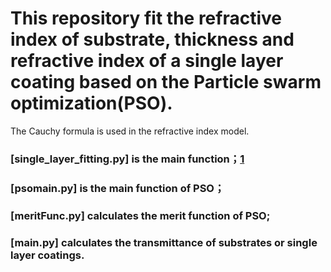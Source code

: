 # This repository fit the refractive index of substrate, thickness and refractive index of a single layer coating based on the Particle swarm optimization(PSO).  
The Cauchy formula is used in the refractive index model.  

### [single_layer_fitting.py] is the main function；[1] 
### [psomain.py]  is the main function of PSO；  
### [meritFunc.py] calculates the merit function of PSO;  
### [main.py] calculates the transmittance of substrates or single layer coatings.  
[1]:https://github.com/Huanianss/single-layer-fitting/blob/master/single_layer_fitting.py
[2]:https://github.com/Huanianss/single-layer-fitting/blob/master/psomain.py
[3]:https://github.com/Huanianss/single-layer-fitting/blob/master/meritFunc.py
[4]:https://github.com/Huanianss/single-layer-fitting/blob/master/main.py
